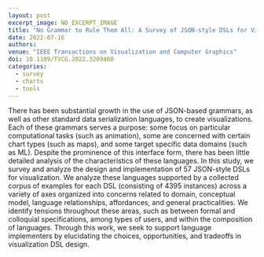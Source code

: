 ```yaml
---
layout: post
excerpt_image: NO_EXCERPT_IMAGE
title: "No Grammar to Rule Them All: A Survey of JSON-style DSLs for Visualization"
date: 2022-07-16
authors: 
venue: "IEEE Transactions on Visualization and Computer Graphics"
doi: 10.1109/TVCG.2022.3209460
categories:
  - survey
  - charts
  - tools
---
```

There has been substantial growth in the use of JSON-based grammars, as well as other standard data serialization languages, to create visualizations. Each of these grammars serves a purpose: some focus on particular computational tasks (such as animation), some are concerned with certain chart types (such as maps), and some target specific data domains (such as ML). Despite the prominence of this interface form, there has been little detailed analysis of the characteristics of these languages. In this study, we survey and analyze the design and implementation of 57 JSON-style DSLs for visualization. We analyze these languages supported by a collected corpus of examples for each DSL (consisting of 4395 instances) across a variety of axes organized into concerns related to domain, conceptual model, language relationships, affordances, and general practicalities. We identify tensions throughout these areas, such as between formal and colloquial specifications, among types of users, and within the composition of languages. Through this work, we seek to support language implementers by elucidating the choices, opportunities, and tradeoffs in visualization DSL design.
